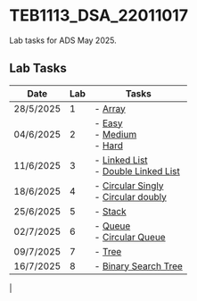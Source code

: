 
# TEB1113_DSA_22011017

Lab tasks for ADS May 2025.

## Lab Tasks

| Date       | Lab | Tasks                                |
|------------|-----|--------------------------------------|
| 28/5/2025  | 1   | - [Array](L1/22011017_harid_L1.cpp)                |
| 04/6/2025  | 2   | - [Easy](L2/22011017_harid_easy.cpp) <br> - [Medium](L2/22011017_harid_Medium.cpp) <br> - [Hard](L2/22011017_harid_Hard.cpp) |
| 11/6/2025  | 3   | - [Linked List](L3/22011017_harid_L3_1.cpp)  <br> - [Double Linked List](L3/22011017_harid_L3_2.cpp)   |
| 18/6/2025  | 4   | - [Circular Singly](L4/22011017_harid_L4.cpp) <br> - [Circular doubly](L4/22011017_harid_L4_doubly.cpp)   |
| 25/6/2025  | 5   | - [Stack](L5/Stack.cpp)  |
| 02/7/2025  | 6   | - [Queue](L6/queue.cpp) <br> - [Circular Queue](L6/circularqueue.cpp)  |
| 09/7/2025  | 7   | - [Tree](L7/tree.cpp) |
| 16/7/2025  | 8   | - [Binary Search Tree](L8/BinarySearchTree..cpp)  |
|
